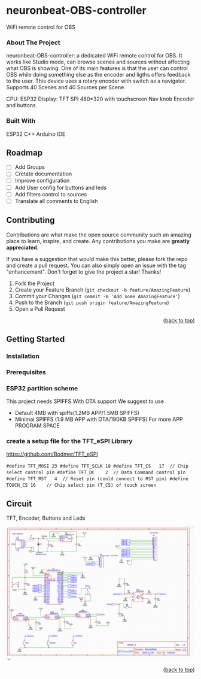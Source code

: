 # neuronbeat-OBS-controller
WiFi remote control for OBS

### About The Project
neuronbeat-OBS-controller: a dedicated WiFi remote control for OBS.
It works like Studio mode, can browse scenes and sources without affecting what OBS is showing.
One of its main features is that the user can control OBS while doing something else as the encoder and ligths
offers feedback to the user. 
This device uses a rotary encoder with switch as a navigator.
Supports 40 Scenes and 40 Sources per Scene. 

CPU: ESP32
Display: TFT SPI 480*320 with touchscreen
Nav knob Encoder and buttons

### Built With
ESP32
C++ 
Arduino IDE

<!-- ROADMAP -->
## Roadmap

- [ ] Add Groups
- [ ] Cretate documentation
- [ ] Improve configuration
- [ ] Add User config for buttons and leds
- [ ] Add filters control to sources
- [ ] Translate all comments to English

<!-- CONTRIBUTING -->
## Contributing

Contributions are what make the open source community such an amazing place to learn, inspire, and create. Any contributions you make are **greatly appreciated**.

If you have a suggestion that would make this better, please fork the repo and create a pull request. You can also simply open an issue with the tag "enhancement".
Don't forget to give the project a star! Thanks!

1. Fork the Project
2. Create your Feature Branch (`git checkout -b feature/AmazingFeature`)
3. Commit your Changes (`git commit -m 'Add some AmazingFeature'`)
4. Push to the Branch (`git push origin feature/AmazingFeature`)
5. Open a Pull Request

<p align="right">(<a href="#top">back to top</a>)</p>

## Getting Started


### Installation


### Prerequisites


### ESP32 partition scheme
This project needs SPIFFS With OTA support
We suggest to use
* Default 4MB with spiffs(1.2MB APP/1.5MB SPIFFS)
* Minimal SPIFFS (1.9 MB APP with OTA/190KB SPIFFS) For more APP PROGRAM SPACE


### create a setup file for the TFT_eSPI Library
https://github.com/Bodmer/TFT_eSPI

`
  #define TFT_MOSI 23
  #define TFT_SCLK 18
  #define TFT_CS   17  // Chip select control pin
  #define TFT_DC    2  // Data Command control pin
  #define TFT_RST   4  // Reset pin (could connect to RST pin)
  #define TOUCH_CS 16    // Chip select pin (T_CS) of touch screen
`

## Circuit 

TFT, Encoder, Buttons and Leds

![alt text](https://github.com/Mesihas/neuronbeat-OBS-controller/blob/main/NeuronBeat%20Controller%20circuit.png)

<p align="right">(<a href="#top">back to top</a>)</p>